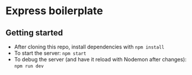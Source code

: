 # Express boilerplate

## Getting started

* After cloning this repo, install dependencies with `npm install`
* To start the server: `npm start`
* To debug the server (and have it reload with Nodemon after changes): `npm run dev`

